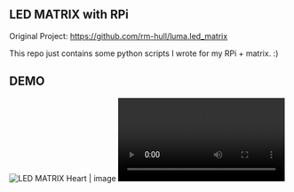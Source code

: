 
## LED MATRIX with RPi
Original Project: https://github.com/rm-hull/luma.led_matrix

This repo just contains some python scripts I wrote for my RPi + matrix. :)

## DEMO 

![LED MATRIX Heart | image](https://imgur.com/a/YdoV9UF)
![LED MATRIX what the heck is a chungus | gif](https://i.imgur.com/VzPhvkO.mp4)
